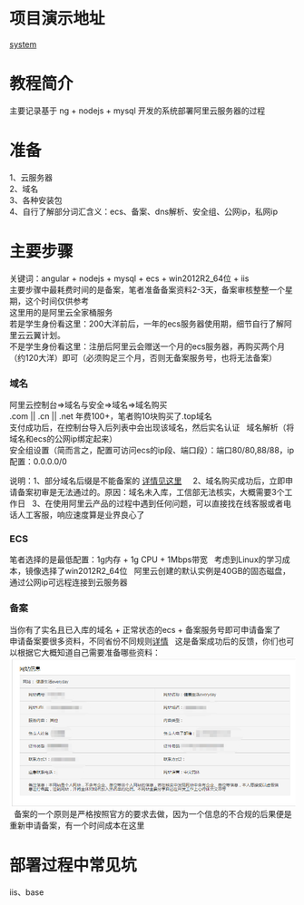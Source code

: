 # 项目演示地址
[system](http://www.ppp000.top)

# 教程简介
主要记录基于 ng + nodejs + mysql 开发的系统部署阿里云服务器的过程

# 准备
1、云服务器  
2、域名  
3、各种安装包  
4、自行了解部分词汇含义：ecs、备案、dns解析、安全组、公网ip，私网ip

# 主要步骤
关键词：angular + nodejs + mysql + ecs + win2012R2_64位 + iis  
主要步骤中最耗费时间的是备案，笔者准备备案资料2-3天，备案审核整整一个星期，这个时间仅供参考   
这里用的是阿里云全家桶服务  
若是学生身份看这里：200大洋前后，一年的ecs服务器使用期，细节自行了解阿里云云翼计划。  
不是学生身份看这里：注册后阿里云会赠送一个月的ecs服务器，再购买两个月（约120大洋）即可（必须购足三个月，否则无备案服务号，也将无法备案）

### 域名
阿里云控制台=>域名与安全=>域名=>域名购买  
.com || .cn || .net 年费100+，笔者购10块购买了.top域名  
支付成功后，在控制台导入后列表中会出现该域名，然后实名认证   
域名解析（将域名和ecs的公网ip绑定起来）  
安全组设置（简而言之，配置可访问ecs的ip段、端口段）：端口80/80,88/88，ip配置：0.0.0.0/0  

说明：1、部分域名后缀是不能备案的  [详情见这里](http://www.miitbeian.gov.cn/publish/query/indexFirst.action)     
2、域名购买成功后，立即申请备案初审是无法通过的。原因：域名未入库，工信部无法核实，大概需要3个工作日   
3、在使用阿里云产品的过程中遇到任何问题，可以直接找在线客服或者电话人工客服，响应速度算是业界良心了  

### ECS
笔者选择的是最低配置：1g内存 + 1g CPU + 1Mbps带宽    
考虑到Linux的学习成本，镜像选择了win2012R2_64位  
阿里云创建的默认实例是40GB的固态磁盘，通过公网ip可远程连接到云服务器  

### 备案
当你有了实名且已入库的域名 + 正常状态的ecs + 备案服务号即可申请备案了  
申请备案要很多资料，不同省份不同规则[详情](https://help.aliyun.com/knowledge_detail/36895.html?spm=5176.8087400.600752.1.58d815c9T0iS4d)   
这是备案成功后的反馈，你们也可以根据它大概知道自己需要准备哪些资料：  
![默认图片](https://raw.githubusercontent.com/ppp000/deploy/master/img-storage/1527082424(1).jpg)  
备案的一个原则是严格按照官方的要求去做，因为一个信息的不合规的后果便是重新申请备案，有一个时间成本在这里  


# 部署过程中常见坑
iis、base
